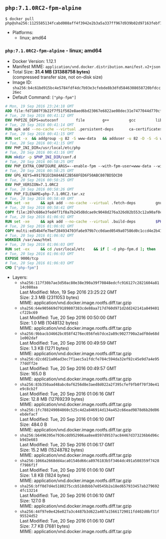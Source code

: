 ## `php:7.1.0RC2-fpm-alpine`

```console
$ docker pull php@sha256:1125585134fcabd008aff4f3942e2b3a5a337ff967d939b02d97163febf775f4
```

-	Platforms:
	-	linux; amd64

### `php:7.1.0RC2-fpm-alpine` - linux; amd64

-	Docker Version: 1.12.1
-	Manifest MIME: `application/vnd.docker.distribution.manifest.v2+json`
-	Total Size: **31.4 MB (31388758 bytes)**  
	(compressed transfer size, not on-disk size)
-	Image ID: `sha256:b4c61bd915bc4e5784fdf4dc7b93e3cfebde8b3dfd5846308658720bfdcc26ec`
-	Default Command: `["php-fpm"]`

```dockerfile
# Mon, 19 Sep 2016 23:24:18 GMT
ADD file:fd71807f3b22f7f51f502e8aed6bd23067e6822ae08dec31e7477044d770cf48 in / 
# Tue, 20 Sep 2016 00:41:12 GMT
ENV PHPIZE_DEPS=autoconf 		file 		g++ 		gcc 		libc-dev 		make 		pkgconf 		re2c
# Tue, 20 Sep 2016 00:41:14 GMT
RUN apk add --no-cache --virtual .persistent-deps 		ca-certificates 		curl 		tar 		xz
# Tue, 20 Sep 2016 00:41:15 GMT
RUN set -x 	&& addgroup -g 82 -S www-data 	&& adduser -u 82 -D -S -G www-data www-data
# Tue, 20 Sep 2016 00:41:15 GMT
ENV PHP_INI_DIR=/usr/local/etc/php
# Tue, 20 Sep 2016 00:41:16 GMT
RUN mkdir -p $PHP_INI_DIR/conf.d
# Tue, 20 Sep 2016 00:58:25 GMT
ENV PHP_EXTRA_CONFIGURE_ARGS=--enable-fpm --with-fpm-user=www-data --with-fpm-group=www-data
# Tue, 20 Sep 2016 00:58:25 GMT
ENV GPG_KEYS=A917B1ECDA84AEC2B568FED6F50ABC807BD5DCD0
# Tue, 20 Sep 2016 00:58:25 GMT
ENV PHP_VERSION=7.1.0RC2
# Tue, 20 Sep 2016 00:58:26 GMT
ENV PHP_FILENAME=php-7.1.0RC2.tar.xz
# Tue, 20 Sep 2016 00:58:40 GMT
RUN set -xe 	&& apk add --no-cache --virtual .fetch-deps 		gnupg 	&& mkdir -p /usr/src 	&& cd /usr/src 	&& curl -fSL "https://downloads.php.net/~davey/$PHP_FILENAME" -o php.tar.xz 	&& curl -fSL "https://downloads.php.net/~davey/$PHP_FILENAME.asc" -o php.tar.xz.asc 	&& export GNUPGHOME="$(mktemp -d)" 	&& for key in $GPG_KEYS; do 		gpg --keyserver ha.pool.sks-keyservers.net --recv-keys "$key"; 	done 	&& gpg --batch --verify php.tar.xz.asc php.tar.xz 	&& rm -r "$GNUPGHOME" 	&& apk del .fetch-deps
# Tue, 20 Sep 2016 00:58:41 GMT
COPY file:207c686e3fed4f71f8a7b245d8dcae9c9048d276a326d82b553c12a90af0c0ca in /usr/local/bin/ 
# Tue, 20 Sep 2016 01:06:01 GMT
RUN set -xe 	&& apk add --no-cache --virtual .build-deps 		$PHPIZE_DEPS 		curl-dev 		libedit-dev 		libxml2-dev 		openssl-dev 		sqlite-dev 		&& docker-php-source extract 	&& cd /usr/src/php 	&& ./configure 		--with-config-file-path="$PHP_INI_DIR" 		--with-config-file-scan-dir="$PHP_INI_DIR/conf.d" 				--disable-cgi 				--enable-ftp 		--enable-mbstring 		--enable-mysqlnd 				--with-curl 		--with-libedit 		--with-openssl 		--with-zlib 				$PHP_EXTRA_CONFIGURE_ARGS 	&& make -j"$(getconf _NPROCESSORS_ONLN)" 	&& make install 	&& { find /usr/local/bin /usr/local/sbin -type f -perm +0111 -exec strip --strip-all '{}' + || true; } 	&& make clean 	&& docker-php-source delete 		&& runDeps="$( 		scanelf --needed --nobanner --recursive /usr/local 			| awk '{ gsub(/,/, "\nso:", $2); print "so:" $2 }' 			| sort -u 			| xargs -r apk info --installed 			| sort -u 	)" 	&& apk add --no-cache --virtual .php-rundeps $runDeps 		&& apk del .build-deps
# Tue, 20 Sep 2016 01:06:01 GMT
COPY multi:ed54b4fe7bef284934703fa6e979b7cc0daed0549a07586d0c1ccd4e2b41884a in /usr/local/bin/ 
# Tue, 20 Sep 2016 01:06:02 GMT
WORKDIR /var/www/html
# Tue, 20 Sep 2016 01:06:03 GMT
RUN set -ex 	&& cd /usr/local/etc 	&& if [ -d php-fpm.d ]; then 		sed 's!=NONE/!=!g' php-fpm.conf.default | tee php-fpm.conf > /dev/null; 		cp php-fpm.d/www.conf.default php-fpm.d/www.conf; 	else 		mkdir php-fpm.d; 		cp php-fpm.conf.default php-fpm.d/www.conf; 		{ 			echo '[global]'; 			echo 'include=etc/php-fpm.d/*.conf'; 		} | tee php-fpm.conf; 	fi 	&& { 		echo '[global]'; 		echo 'error_log = /proc/self/fd/2'; 		echo; 		echo '[www]'; 		echo '; if we send this to /proc/self/fd/1, it never appears'; 		echo 'access.log = /proc/self/fd/2'; 		echo; 		echo 'clear_env = no'; 		echo; 		echo '; Ensure worker stdout and stderr are sent to the main error log.'; 		echo 'catch_workers_output = yes'; 	} | tee php-fpm.d/docker.conf 	&& { 		echo '[global]'; 		echo 'daemonize = no'; 		echo; 		echo '[www]'; 		echo 'listen = [::]:9000'; 	} | tee php-fpm.d/zz-docker.conf
# Tue, 20 Sep 2016 01:06:03 GMT
EXPOSE 9000/tcp
# Tue, 20 Sep 2016 01:06:03 GMT
CMD ["php-fpm"]
```

-	Layers:
	-	`sha256:117f30b7ae3d50ac80e38e390a39f70848edcfc916127c2821604a8114c080aa`  
		Last Modified: Mon, 19 Sep 2016 23:25:22 GMT  
		Size: 2.3 MB (2311053 bytes)  
		MIME: application/vnd.docker.image.rootfs.diff.tar.gzip
	-	`sha256:64e905669d79189807383cde88aa717d760d971d2dd242141a849401cf22bc69`  
		Last Modified: Tue, 20 Sep 2016 00:50:00 GMT  
		Size: 1.0 MB (1048132 bytes)  
		MIME: application/vnd.docker.image.rootfs.diff.tar.gzip
	-	`sha256:9bbacb34662bc058f4276ec056feb7dce2a89c9027790a2adf0de68d1e002daf`  
		Last Modified: Tue, 20 Sep 2016 00:49:59 GMT  
		Size: 1.3 KB (1271 bytes)  
		MIME: application/vnd.docker.image.rootfs.diff.tar.gzip
	-	`sha256:d2cdd21a06ad3ec7f1aec5a1fdcfe784c594da32ef92c45e9d7a4e9577ddff2e`  
		Last Modified: Tue, 20 Sep 2016 00:49:57 GMT  
		Size: 165.0 B  
		MIME: application/vnd.docker.image.rootfs.diff.tar.gzip
	-	`sha256:83b350aad48abc0af6256d8e3aed8d022a2f395cfef9fb0f70f30e41e9c8cb2f`  
		Last Modified: Tue, 20 Sep 2016 01:06:16 GMT  
		Size: 12.8 MB (12769239 bytes)  
		MIME: application/vnd.docker.image.rootfs.diff.tar.gzip
	-	`sha256:1fc788249084860c525c4d2a846914d134a452c66ead9878d6b20d06ebdefacf`  
		Last Modified: Tue, 20 Sep 2016 01:06:10 GMT  
		Size: 484.0 B  
		MIME: application/vnd.docker.image.rootfs.diff.tar.gzip
	-	`sha256:b6496395e7936cdd952906aa8ee8597d9537ac84467d373236b6d96cb9d3e603`  
		Last Modified: Tue, 20 Sep 2016 01:06:17 GMT  
		Size: 15.2 MB (15248782 bytes)  
		MIME: application/vnd.docker.image.rootfs.diff.tar.gzip
	-	`sha256:1066a2668dd4aca01546d66ca8976183b5f3464dc491a508359f7428f7986f1f`  
		Last Modified: Tue, 20 Sep 2016 01:06:10 GMT  
		Size: 1.8 KB (1824 bytes)  
		MIME: application/vnd.docker.image.rootfs.diff.tar.gzip
	-	`sha256:bff0d7d4e5180275ccb518dbbb7e0545b2a18ed657933457ab2796924fc13214`  
		Last Modified: Tue, 20 Sep 2016 01:06:10 GMT  
		Size: 127.0 B  
		MIME: application/vnd.docker.image.rootfs.diff.tar.gzip
	-	`sha256:44f97e0e426e027a3c4487b3d622a407a15661729011fd402d0bf31f95524d52`  
		Last Modified: Tue, 20 Sep 2016 01:06:10 GMT  
		Size: 7.7 KB (7681 bytes)  
		MIME: application/vnd.docker.image.rootfs.diff.tar.gzip
